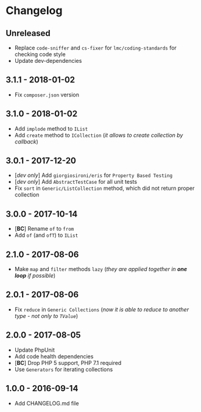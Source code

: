 # Changelog

<!-- There is always Unreleased section on the top. Subsections (Add, Changed, Fix, Removed) should be Add as needed. -->
## Unreleased
- Replace `code-sniffer` and `cs-fixer` for `lmc/coding-standards` for checking code style
- Update dev-dependencies

## 3.1.1 - 2018-01-02
- Fix `composer.json` version

## 3.1.0 - 2018-01-02
- Add `implode` method to `IList`
- Add `create` method to `ICollection` (_it allows to create collection by callback_)

## 3.0.1 - 2017-12-20
- [_dev only_] Add `giorgiosironi/eris` for `Property Based Testing`
- [_dev only_] Add `AbstractTestCase` for all unit tests
- Fix `sort` in `Generic/ListCollection` method, which did not return proper collection 

## 3.0.0 - 2017-10-14
- [**BC**] Rename `of` to `from`
- Add `of` (and `ofT`) to `IList`

## 2.1.0 - 2017-08-06
- Make `map` and `filter` methods `lazy` (_they are applied together in **one loop** if possible_)

## 2.0.1 - 2017-08-06
- Fix `reduce` in `Generic Collections` (_now it is able to reduce to another type - not only to `TValue`_)

## 2.0.0 - 2017-08-05
- Update PhpUnit
- Add code health dependencies
- [**BC**] Drop PHP 5 support, PHP 7.1 required
- Use `Generators` for iterating collections

## 1.0.0 - 2016-09-14
- Add CHANGELOG.md file
